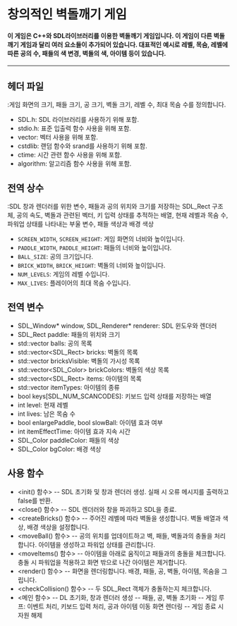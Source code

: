 # 창의적인 벽돌깨기 게임

#### 이 게임은 C++와 SDL라이브러리를 이용한 벽돌깨기 게임입니다. 이 게임이 다른 벽돌깨기 게임과 달리 여러 요소들이 추가되어 있습니다. 대표적인 예시로 레벨, 목숨, 레벨에 따른 공의 수, 패들의 색 변경, 벽돌의 색, 아이템 등이 있습니다. 
---------------------------------------



## 헤더 파일
:게임 화면의 크기, 패들 크기, 공 크기, 벽돌 크기, 레벨 수, 최대 목숨 수를 정의합니다.

- SDL.h: SDL 라이브러리를 사용하기 위해 포함.
- stdio.h: 표준 입출력 함수 사용을 위해 포함.
- vector: 벡터 사용을 위해 포함.
- cstdlib: 랜덤 함수와 srand를 사용하기 위해 포함.
- ctime: 시간 관련 함수 사용을 위해 포함.
- algorithm: 알고리즘 함수 사용을 위해 포함.


## 전역 상수
:SDL 창과 렌더러를 위한 변수, 패들과 공의 위치와 크기를 저장하는 SDL_Rect 구조체, 공의 속도, 벽돌과 관련된 벡터, 키 입력 상태를 추적하는 배열, 현재 레벨과 목숨 수, 파워업 상태를 나타내는 부울 변수, 패들 색상과 배경 색상

- `SCREEN_WIDTH`, `SCREEN_HEIGHT`: 게임 화면의 너비와 높이입니다.
- `PADDLE_WIDTH`, `PADDLE_HEIGHT`: 패들의 너비와 높이입니다.
- `BALL_SIZE`: 공의 크기입니다.
- `BRICK_WIDTH`, `BRICK_HEIGHT`: 벽돌의 너비와 높이입니다.
- `NUM_LEVELS`: 게임의 레벨 수입니다.
- `MAX_LIVES`: 플레이어의 최대 목숨 수입니다.


## 전역 변수

- SDL_Window* window, SDL_Renderer* renderer: SDL 윈도우와 렌더러
- SDL_Rect paddle: 패들의 위치와 크기
- std::vector<Ball> balls: 공의 목록
- std::vector<SDL_Rect> bricks: 벽돌의 목록
- std::vector<bool> bricksVisible: 벽돌의 가시성 목록
- std::vector<SDL_Color> brickColors: 벽돌의 색상 목록
- std::vector<SDL_Rect> items: 아이템의 목록
- std::vector<int> itemTypes: 아이템의 종류
- bool keys[SDL_NUM_SCANCODES]: 키보드 입력 상태를 저장하는 배열
- int level: 현재 레벨
- int lives: 남은 목숨 수
- bool enlargePaddle, bool slowBall: 아이템 효과 여부
- int itemEffectTime: 아이템 효과 지속 시간
- SDL_Color paddleColor: 패들의 색상
- SDL_Color bgColor: 배경 색상


## 사용 함수
- <init() 함수>
-- SDL 초기화 및 창과 렌더러 생성. 실패 시 오류 메시지를 출력하고 false를 반환.
- <close() 함수>
-- SDL 렌더러와 창을 파괴하고 SDL을 종료.
- <createBricks() 함수>
-- 주어진 레벨에 따라 벽돌을 생성합니다. 벽돌 배열과 색상, 배경 색상을 설정합니다.
- <moveBall() 함수>
-- 공의 위치를 업데이트하고 벽, 패들, 벽돌과의 충돌을 처리합니다. 아이템을 생성하고 파워업 상태를 관리합니다.
- <moveItems() 함수>
-- 아이템을 아래로 움직이고 패들과의 충돌을 체크합니다. 충돌 시 파워업을 적용하고 화면 밖으로 나간 아이템은 제거합니다.
- <render() 함수>
-- 화면을 렌더링합니다. 배경, 패들, 공, 벽돌, 아이템, 목숨을 그립니다.
- <checkCollision() 함수>
-- 두 SDL_Rect 객체가 충돌하는지 체크합니다.
- <메인 함수>
-- DL 초기화, 창과 렌더러 생성
-- 패들, 공, 벽돌 초기화
-- 게임 루프: 이벤트 처리, 키보드 입력 처리, 공과 아이템 이동 화면 렌더링
-- 게임 종료 시 자원 해제
